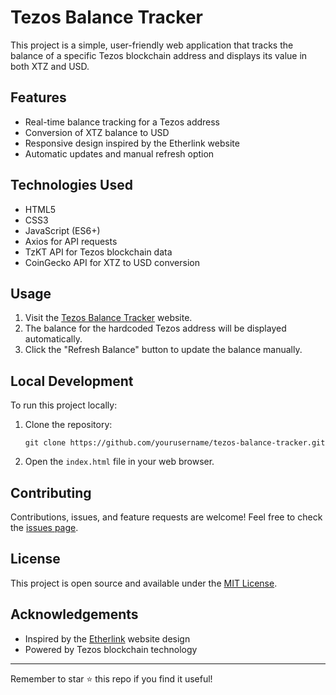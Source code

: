 # Tezos Balance Tracker

This project is a simple, user-friendly web application that tracks the balance of a specific Tezos blockchain address and displays its value in both XTZ and USD.

## Features

- Real-time balance tracking for a Tezos address
- Conversion of XTZ balance to USD
- Responsive design inspired by the Etherlink website
- Automatic updates and manual refresh option

## Technologies Used

- HTML5
- CSS3
- JavaScript (ES6+)
- Axios for API requests
- TzKT API for Tezos blockchain data
- CoinGecko API for XTZ to USD conversion

## Usage

1. Visit the [Tezos Balance Tracker](https://yourusername.github.io/tezos-balance-tracker/) website.
2. The balance for the hardcoded Tezos address will be displayed automatically.
3. Click the "Refresh Balance" button to update the balance manually.

## Local Development

To run this project locally:

1. Clone the repository:
   ```
   git clone https://github.com/yourusername/tezos-balance-tracker.git
   ```
2. Open the `index.html` file in your web browser.

## Contributing

Contributions, issues, and feature requests are welcome! Feel free to check the [issues page](https://github.com/yourusername/tezos-balance-tracker/issues).

## License

This project is open source and available under the [MIT License](LICENSE).

## Acknowledgements

- Inspired by the [Etherlink](https://www.etherlink.com/) website design
- Powered by Tezos blockchain technology

---

Remember to star ⭐ this repo if you find it useful!
